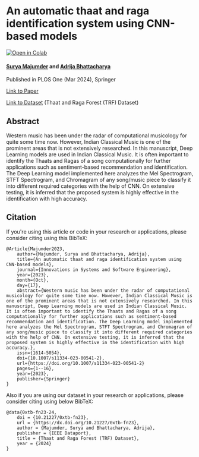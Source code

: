 # An automatic thaat and raga identification system using CNN-based models

[![Open in Colab](https://colab.research.google.com/assets/colab-badge.svg)](https://colab.research.google.com/github/SuryaMajumder/Thaat_and_Raga_Identification/blob/main/Thaat_and_Raga_Identification.ipynb) 

#### [Surya Majumder](https://www.linkedin.com/in/surya-majumder-333891246/) and [Adrija Bhattacharya](https://in.linkedin.com/in/adrija-bhattacharya-482865114)


Published in PLOS One (Mar 2024), Springer

[Link to Paper](https://doi.org/10.1007/s11334-023-00541-2) 

[Link to Dataset](https://ieee-dataport.org/documents/thaat-and-raga-forest-trf-dataset) (Thaat and Raga Forest (TRF) Dataset)


## Abstract
Western music has been under the radar of computational musicology for quite some time now. However, Indian Classical Music is one of the prominent areas that is not extensively researched. In this manuscript, Deep Learning models are used in Indian Classical Music. It is often important to identify the Thaats and Ragas of a song computationally for further applications such as sentiment-based recommendation and identification. The Deep Learning model implemented here analyzes the Mel Spectrogram, STFT Spectrogram, and Chromagram of any song/music piece to classify it into different required categories with the help of CNN. On extensive testing, it is inferred that the proposed system is highly effective in the identification with high accuracy.


## Citation
If you're using this article or code in your research or applications, please consider citing using this BibTeX:

```
﻿@Article{Majumder2023,
    author={Majumder, Surya and Bhattacharya, Adrija},
    title={An automatic thaat and raga identification system using CNN-based models},
    journal={Innovations in Systems and Software Engineering},
    year={2023},
    month={Oct},
    day={17},
    abstract={Western music has been under the radar of computational musicology for quite some time now. However, Indian Classical Music is one of the prominent areas that is not extensively researched. In this manuscript, Deep Learning models are used in Indian Classical Music. It is often important to identify the Thaats and Ragas of a song computationally for further applications such as sentiment-based recommendation and identification. The Deep Learning model implemented here analyzes the Mel Spectrogram, STFT Spectrogram, and Chromagram of any song/music piece to classify it into different required categories with the help of CNN. On extensive testing, it is inferred that the proposed system is highly effective in the identification with high accuracy.},
    issn={1614-5054},
    doi={10.1007/s11334-023-00541-2},
    url={https://doi.org/10.1007/s11334-023-00541-2}
    pages={1--16},
    year={2023},
    publisher={Springer}
}
```

Also if you are using our dataset in your research or applications, please consider citing using below BibTeX:

```
@data{0xtb-fn23-24,
    doi = {10.21227/0xtb-fn23},
    url = {https://dx.doi.org/10.21227/0xtb-fn23},
    author = {Majumder, Surya and Bhattacharya, Adrija},
    publisher = {IEEE Dataport},
    title = {Thaat and Raga Forest (TRF) Dataset},
    year = {2024}
}
```
